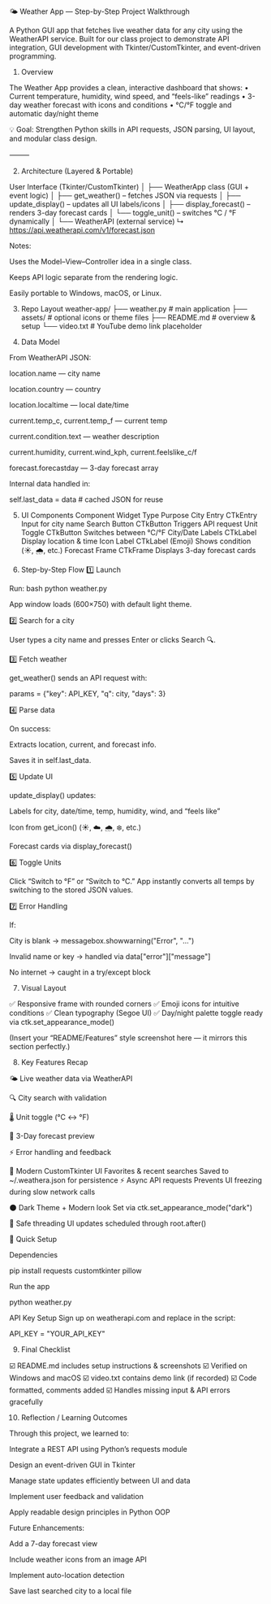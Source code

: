 🌤️ Weather App — Step-by-Step Project Walkthrough

A Python GUI app that fetches live weather data for any city using the WeatherAPI service. 
Built for our class project to demonstrate API integration, GUI development with Tkinter/CustomTkinter, 
and event-driven programming.



1) Overview

The Weather App provides a clean, interactive dashboard that shows:
	•	Current temperature, humidity, wind speed, and “feels-like” readings
	•	3-day weather forecast with icons and conditions
	•	°C/°F toggle and automatic day/night theme

💡 Goal: Strengthen Python skills in API requests, JSON parsing, UI layout, and modular class design.

⸻

2) Architecture (Layered & Portable)

User Interface (Tkinter/CustomTkinter)
│
├── WeatherApp class (GUI + event logic)
│     ├── get_weather() – fetches JSON via requests
│     ├── update_display() – updates all UI labels/icons
│     ├── display_forecast() – renders 3-day forecast cards
│     └── toggle_unit() – switches °C / °F dynamically
│
└── WeatherAPI (external service)
        ↳ https://api.weatherapi.com/v1/forecast.json

Notes:

Uses the Model–View–Controller idea in a single class.

Keeps API logic separate from the rendering logic.

Easily portable to Windows, macOS, or Linux.

3) Repo Layout
weather-app/
├── weather.py              # main application
├── assets/                 # optional icons or theme files
├── README.md               # overview & setup
└── video.txt               # YouTube demo link placeholder

4) Data Model

From WeatherAPI JSON:

location.name — city name

location.country — country

location.localtime — local date/time

current.temp_c, current.temp_f — current temp

current.condition.text — weather description

current.humidity, current.wind_kph, current.feelslike_c/f

forecast.forecastday — 3-day forecast array

Internal data handled in:

self.last_data = data  # cached JSON for reuse

5) UI Components
Component	Widget Type	Purpose
City Entry	CTkEntry	Input for city name
Search Button	CTkButton	Triggers API request
Unit Toggle	CTkButton	Switches between °C/°F
City/Date Labels	CTkLabel	Display location & time
Icon Label	CTkLabel (Emoji)	Shows condition (☀️, 🌧️, etc.)
Forecast Frame	CTkFrame	Displays 3-day forecast cards

6) Step-by-Step Flow
1️⃣ Launch

Run:
bash python weather.py

App window loads (600×750) with default light theme.

2️⃣ Search for a city

User types a city name and presses Enter or clicks Search 🔍.

3️⃣ Fetch weather

get_weather() sends an API request with:

params = {"key": API_KEY, "q": city, "days": 3}

4️⃣ Parse data

On success:

Extracts location, current, and forecast info.

Saves it in self.last_data.

5️⃣ Update UI

update_display() updates:

Labels for city, date/time, temp, humidity, wind, and “feels like”

Icon from get_icon() (☀️, ☁️, 🌧️, ❄️, etc.)

Forecast cards via display_forecast()

6️⃣ Toggle Units

Click “Switch to °F” or “Switch to °C.”
App instantly converts all temps by switching to the stored JSON values.

7️⃣ Error Handling

If:

City is blank → messagebox.showwarning("Error", "...")

Invalid name or key → handled via data["error"]["message"]

No internet → caught in a try/except block

7) Visual Layout

✅ Responsive frame with rounded corners
✅ Emoji icons for intuitive conditions
✅ Clean typography (Segoe UI)
✅ Day/night palette toggle ready via ctk.set_appearance_mode()

(Insert your “README/Features” style screenshot here — it mirrors this section perfectly.)

8) Key Features Recap

🌤️ Live weather data via WeatherAPI

🔍 City search with validation

🌡️ Unit toggle (°C ↔ °F)

📅 3-Day forecast preview

⚡ Error handling and feedback

🎨 Modern CustomTkinter UI
Favorites & recent searches	Saved to ~/.weathera.json for persistence
⚡ Async API requests	Prevents UI freezing during slow network calls

🌑 Dark Theme + Modern look	Set via ctk.set_appearance_mode("dark")

🧠 Safe threading	UI updates scheduled through root.after()

🧪 Quick Setup

Dependencies

pip install requests customtkinter pillow


Run the app

python weather.py


API Key Setup
Sign up on weatherapi.com
 and replace in the script:

API_KEY = "YOUR_API_KEY"

9) Final Checklist

☑️ README.md includes setup instructions & screenshots
☑️ Verified on Windows and macOS
☑️ video.txt contains demo link (if recorded)
☑️ Code formatted, comments added
☑️ Handles missing input & API errors gracefully

10) Reflection / Learning Outcomes

Through this project, we learned to:

Integrate a REST API using Python’s requests module

Design an event-driven GUI in Tkinter

Manage state updates efficiently between UI and data

Implement user feedback and validation

Apply readable design principles in Python OOP

Future Enhancements:

Add a 7-day forecast view

Include weather icons from an image API

Implement auto-location detection

Save last searched city to a local file
